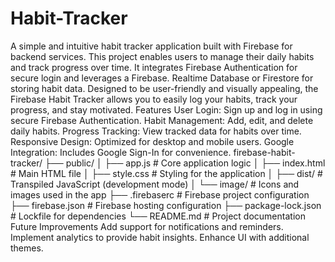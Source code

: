 # Habit-Tracker
A simple and intuitive habit tracker application built with Firebase for backend services.
This project enables users to manage their daily habits and track progress over time. It integrates Firebase Authentication for secure login and leverages a Firebase.
Realtime Database or Firestore for storing habit data.
Designed to be user-friendly and visually appealing, the Firebase Habit Tracker allows you to easily log your habits, track your progress, and stay motivated.
Features
User Login: Sign up and log in using secure Firebase Authentication.
Habit Management: Add, edit, and delete daily habits.
Progress Tracking: View tracked data for habits over time.
Responsive Design: Optimized for desktop and mobile users.
Google Integration: Includes Google Sign-In for convenience.
firebase-habit-tracker/
├── public/
│   ├── app.js           # Core application logic
│   ├── index.html       # Main HTML file
│   ├── style.css        # Styling for the application
│   ├── dist/            # Transpiled JavaScript (development mode)
│   └── image/           # Icons and images used in the app
├── .firebaserc          # Firebase project configuration
├── firebase.json        # Firebase hosting configuration
├── package-lock.json    # Lockfile for dependencies
└── README.md            # Project documentation
Future Improvements
Add support for notifications and reminders.
Implement analytics to provide habit insights.
Enhance UI with additional themes.
